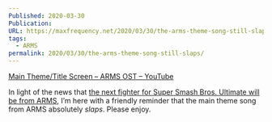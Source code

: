 ```yaml
---
Published: 2020-03-30
Publication: 
URL: https://maxfrequency.net/2020/03/30/the-arms-theme-song-still-slaps/
tags:
  - ARMS
permalink: 2020/03/30/the-arms-theme-song-still-slaps/
---
```

[Main Theme/Title Screen – ARMS OST – YouTube](https://youtube.com/watch?v=kwQ6_rwvMp8)

In light of the news that [the next fighter for Super Smash Bros. Ultimate will be from ARMS](https://www.youtube.com/watch?v=ubRf4zyEvG4&t=849s), I’m here with a friendly reminder that the main theme song from ARMS absolutely *slaps*. Please enjoy.